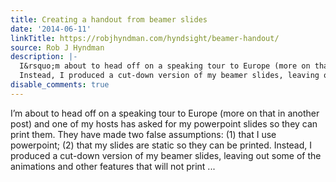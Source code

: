 ```yaml
---
title: Creating a handout from beamer slides
date: '2014-06-11'
linkTitle: https://robjhyndman.com/hyndsight/beamer-handout/
source: Rob J Hyndman
description: |-
  I&rsquo;m about to head off on a speaking tour to Europe (more on that in another post) and one of my hosts has asked for my powerpoint slides so they can print them. They have made two false assumptions: (1) that I use powerpoint; (2) that my slides are static so they can be printed.
  Instead, I produced a cut-down version of my beamer slides, leaving out some of the animations and other features that will not print ...
disable_comments: true
---
```

I&rsquo;m about to head off on a speaking tour to Europe (more on that in another post) and one of my hosts has asked for my powerpoint slides so they can print them. They have made two false assumptions: (1) that I use powerpoint; (2) that my slides are static so they can be printed.
Instead, I produced a cut-down version of my beamer slides, leaving out some of the animations and other features that will not print ...